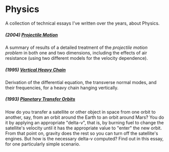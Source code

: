 # Physics
A collection of technical essays I've written over the years, about Physics.

##### (2004) [Projectile Motion](https://github.com/wltrup/Physics-Projectile-Motion)
A summary of results of a detailed treatment of the _projectile motion problem_ in both one and two dimensions, including the effects of air resistance (using two different models for the velocity dependence).

##### (1995) [Vertical Heavy Chain](https://github.com/wltrup/Physics-Vertical-Heavy-Chain)
Derivation of the differential equation, the transverse normal modes, and their frequencies, for a heavy chain hanging vertically.

##### (1993) [Planetary Transfer Orbits](https://github.com/wltrup/Physics-Planetary-Transfer-Orbits)
How do you transfer a satellite or other object in space from one orbit to another, say, from an orbit around the Earth to an orbit around Mars? You do it by applying an appropriate "delta-v", that is, by burning fuel to change the satellite's velocity until it has the appropriate value to "enter" the new orbit. From that point on, gravity does the rest so you can turn off the satellite's engines. But how is the necessary delta-v computed? Find out in this essay, for one particularly simple scenario.
